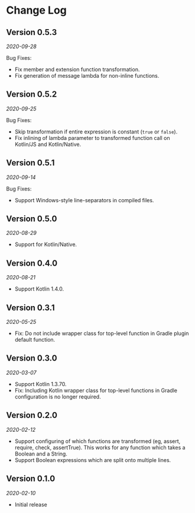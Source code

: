 Change Log
==========

## Version 0.5.3

_2020-09-28_

Bug Fixes:
 * Fix member and extension function transformation.
 * Fix generation of message lambda for non-inline functions.

## Version 0.5.2

_2020-09-25_

Bug Fixes:
 * Skip transformation if entire expression is constant (`true` or `false`).
 * Fix inlining of lambda parameter to transformed function call on Kotlin/JS
 and Kotlin/Native.

## Version 0.5.1

_2020-09-14_

Bug Fixes:
 * Support Windows-style line-separators in compiled files.

## Version 0.5.0

_2020-08-29_

 * Support for Kotlin/Native.

## Version 0.4.0

_2020-08-21_

 * Support Kotlin 1.4.0.
 
## Version 0.3.1

_2020-05-25_

 * Fix: Do not include wrapper class for top-level function in Gradle plugin
 default function.

## Version 0.3.0

_2020-03-07_

 * Support Kotlin 1.3.70.
 * Fix: Including Kotlin wrapper class for top-level functions in Gradle
 configuration is no longer required.

## Version 0.2.0

_2020-02-12_

 * Support configuring of which functions are transformed (eg, assert, require,
 check, assertTrue). This works for any function which takes a Boolean and a
 String. 
 * Support Boolean expressions which are split onto multiple lines.

## Version 0.1.0

_2020-02-10_

 * Initial release
